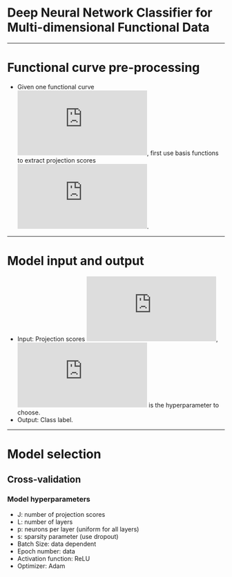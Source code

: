 # Deep Neural Network Classifier for Multi-dimensional Functional Data
------------------------------------------------

# Functional curve pre-processing
- Given one functional curve ![first equation](https://latex.codecogs.com/gif.latex?X%28t%29), first use basis functions to extract projection scores ![second equation](https://latex.codecogs.com/gif.latex?%5Cxi_1%2C%20%5Cxi_2%2C%20%5Cldots).
-------------------------------------------------------

# Model input and output
- Input: Projection scores ![xi](https://latex.codecogs.com/gif.latex?%5Cxi_1%2C%20%5Cxi_2%2C%20%5Cldots%2C%20%5Cxi_J), ![J](https://latex.codecogs.com/gif.latex?J) is the hyperparameter to choose.
- Output: Class label.
-------------------------------------------------------------

# Model selection
## Cross-validation 
### Model hyperparameters 
- J: number of projection scores
- L: number of layers
- p: neurons per layer (uniform for all layers)
- s: sparsity parameter (use dropout)
- Batch Size: data dependent
- Epoch number: data 
- Activation function: ReLU
- Optimizer: Adam 
